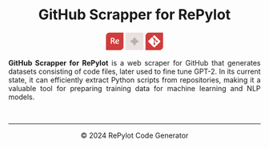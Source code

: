 <h1 align="center">GitHub Scrapper for RePylot</h1>
<p align="center">
  <img src="resources/images/repylot_logo.webp" width="7%"/>
  <img src="resources/images/mid_logo.png" width="7%"/>
  <img src="resources/images/gitscrap_logo.webp" width="7%"/>
</p>

<p align="justify"><b>GitHub Scrapper for RePylot</b> is a web scraper for GitHub that generates datasets consisting of code files, later used to fine tune GPT-2. In its current state, it can efficiently extract Python scripts from repositories, making it a valuable tool for preparing training data for machine learning and NLP models.</p>


<br><hr>
<p align="center">© 2024 RePylot Code Generator</p>
